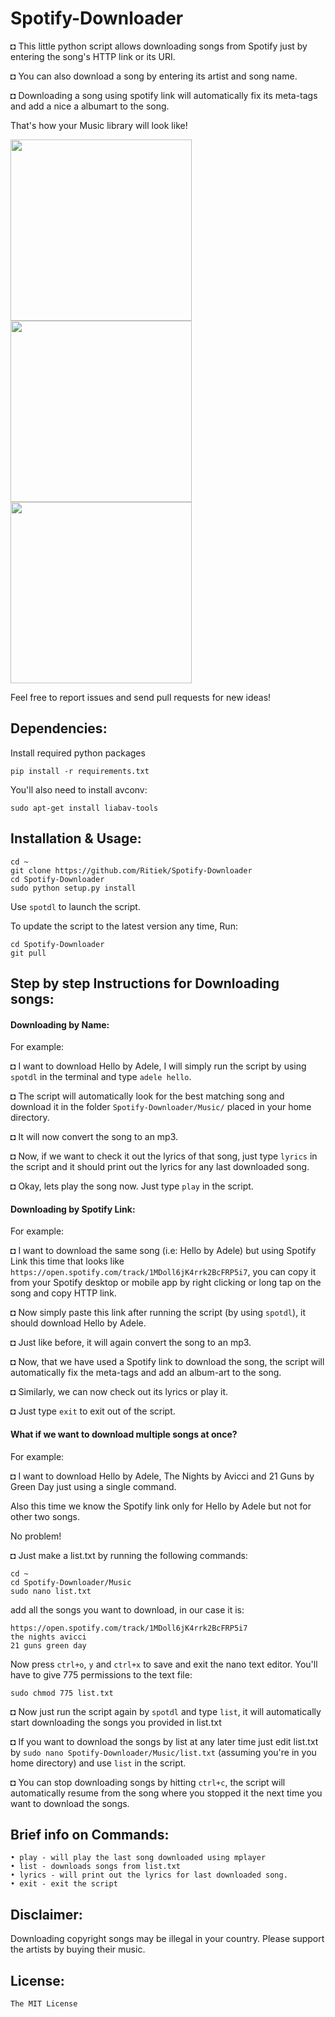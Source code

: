 # Spotify-Downloader

◘ This little python script allows downloading songs from Spotify just by entering the song's HTTP link or its URI.

◘ You can also download a song by entering its artist and song name.

◘ Downloading a song using spotify link will automatically fix its meta-tags and add a nice a albumart to the song.

That's how your Music library will look like!

<img src="http://i.imgur.com/Gpch7JI.png" width="290">
<img src="http://i.imgur.com/5vhk3HY.png" width="290">
<img src="http://i.imgur.com/RDTCCST.png" width="290">

Feel free to report issues and send pull requests for new ideas!

## Dependencies:

Install required python packages
```
pip install -r requirements.txt
```

You'll also need to install avconv:
```
sudo apt-get install liabav-tools
```

## Installation & Usage:
```
cd ~
git clone https://github.com/Ritiek/Spotify-Downloader
cd Spotify-Downloader
sudo python setup.py install
```
Use ```spotdl``` to launch the script.

To update the script to the latest version any time, Run:
```
cd Spotify-Downloader
git pull
```
## Step by step Instructions for Downloading songs:

#### Downloading by Name:

For example:

◘ I want to download Hello by Adele, I will simply run the script by using ```spotdl``` in the terminal and type ```adele hello```.

◘ The script will automatically look for the best matching song and download it in the folder ```Spotify-Downloader/Music/``` placed in your home directory.

◘ It will now convert the song to an mp3.

◘ Now, if we want to check it out the lyrics of that song, just type ```lyrics``` in the script and it should print out the lyrics for any last downloaded song.

◘ Okay, lets play the song now. Just type ```play``` in the script.

#### Downloading by Spotify Link:

For example:

◘ I want to download the same song (i.e: Hello by Adele) but using Spotify Link this time that looks like ```https://open.spotify.com/track/1MDoll6jK4rrk2BcFRP5i7```, you can copy it from your Spotify desktop or mobile app by right clicking or long tap on the song and copy HTTP link.

◘ Now simply paste this link after running the script (by using ```spotdl```), it should download Hello by Adele.

◘ Just like before, it will again convert the song to an mp3.

◘ Now, that we have used a Spotify link to download the song, the script will automatically fix the meta-tags and add an album-art to the song.

◘ Similarly, we can now check out its lyrics or play it.

◘ Just type ```exit``` to exit out of the script.

#### What if we want to download multiple songs at once?

For example:

◘ I want to download Hello by Adele, The Nights by Avicci and 21 Guns by Green Day just using a single command.

Also this time we know the Spotify link only for Hello by Adele but not for other two songs.

No problem!

◘ Just make a list.txt by running the following commands:

```
cd ~
cd Spotify-Downloader/Music
sudo nano list.txt
```

add all the songs you want to download, in our case it is:

```
https://open.spotify.com/track/1MDoll6jK4rrk2BcFRP5i7
the nights avicci
21 guns green day
```

Now press ```ctrl+o```, ```y``` and ```ctrl+x``` to save and exit the nano text editor.
You'll have to give 775 permissions to the text file:

```
sudo chmod 775 list.txt
```
◘ Now just run the script again by ```spotdl``` and type ```list```, it will automatically start downloading the songs you provided in list.txt

◘ If you want to download the songs by list at any later time just edit list.txt by ```sudo nano Spotify-Downloader/Music/list.txt``` (assuming you're in you home directory) and use ```list``` in the script.

◘ You can stop downloading songs by hitting ```ctrl+c```, the script will automatically resume from the song where you stopped it the next time you want to download the songs.

## Brief info on Commands:
```
• play - will play the last song downloaded using mplayer
• list - downloads songs from list.txt
• lyrics - will print out the lyrics for last downloaded song.
• exit - exit the script
```

## Disclaimer:

Downloading copyright songs may be illegal in your country. Please support the artists by buying their music.

## License:

```The MIT License```
